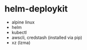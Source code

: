 # helm-deploykit

- alpine linux
- helm
- kubectl
- awscli, credstash (installed via pip)
- xz (lzma)
